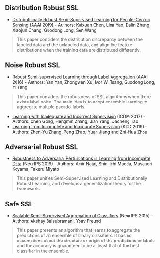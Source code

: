## Distribution Robust SSL

- [Distributionally Robust Semi-Supervised Learning for People-Centric Sensing](https://arxiv.org/pdf/1811.05299.pdf) (AAAI 2019) - Authors: Kaixuan Chen, Lina Yao, Dalin Zhang, Xiaojun Chang, Guodong Long, Sen Wang
> This paper considers the distribution discrepancy between the labeled data and the unlabeled data, and align the feature distributions when the training data are distributed differently.

## Noise Robust SSL

- [Robust Semi-supervised Learning through Label Aggregation](http://iemppu.github.io/yan.pdf) (AAAI 2016) - Authors: Yan Yan, Zhongwen Xu, Ivor W. Tsang, Guodong Long, Yi Yang
> This paper considers the robustness of SSL algorithms when there exists label noise. The main idea is to adopt ensemble learning to aggregate multiple pseudo-labels.
- [Learning with Inadequate and Incorrect Supervision](https://arxiv.org/pdf/1902.07429.pdf) (ICDM 2017) - Authors: Chen Gong, Hengmin Zhang, Jian Yang, Dacheng Tao
- [Learning from Incomplete and Inaccurate Supervision](http://129.211.169.156/publication/kdd19pnu.pdf) (KDD 2019) - Authors: Zhen-Yu Zhang, Peng Zhao, Yuan Jiang and Zhi-Hua Zhou

## Adversarial Robust SSL

- [Robustness to Adversarial Perturbations in Learning from Incomplete Data](https://proceedings.neurips.cc/paper/2019/file/60ad83801910ec976590f69f638e0d6d-Paper.pdf) (NeurIPS 2019) - Authors: Amir Najaf, Shin-ichi Maeda, Masanori Koyama, Takeru Miyato
> This paper unifies Semi-Supervised Learning and Distributionally Robust Learning, and develops a generalization theory for the framework.

## Safe SSL

- [Scalable Semi-Supervised Aggregation of Classifiers](https://arxiv.org/pdf/1506.05790.pdf) (NeurIPS 2015) - Authors: Akshay Balsubramani, Yoav Freund
> This paper presents an algorithm that learns to aggregate the predictions of an ensemble of binary classifiers. It has no assumptions about the structure or origin of the predictions or labels and the accuracy is guaranteed to be at least that of the best classifier in the ensemble.
